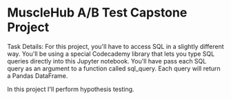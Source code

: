 # MuscleHub A/B Test Capstone Project
 
Task Details: For this project, you'll have to access SQL in a slightly different way. You'll be using a special Codecademy library that lets you type SQL queries directly into this Jupyter notebook. You'll have pass each SQL query as an argument to a function called sql_query. Each query will return a Pandas DataFrame. 

In this project I'll perform hypothesis testing. 